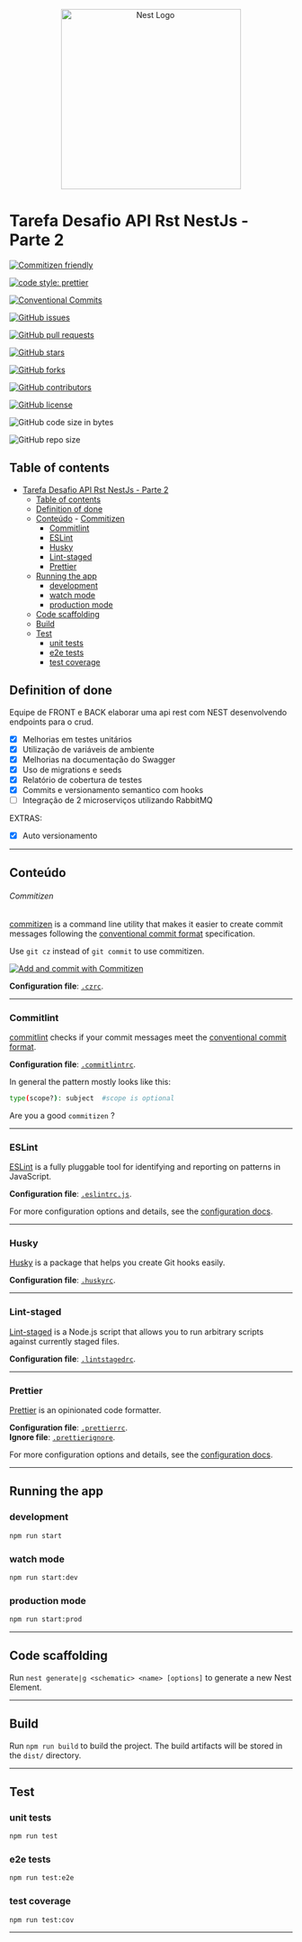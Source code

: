 
<p align="center">
  <a href="http://nestjs.com/" target="blank"><img src="https://nestjs.com/img/logo_text.svg" width="320" alt="Nest Logo" /></a>
</p>



# Tarefa Desafio API Rst NestJs - Parte 2

[![Commitizen friendly](https://img.shields.io/badge/commitizen-friendly-brightgreen.svg)](http://commitizen.github.io/cz-cli/)

[![code style: prettier](https://img.shields.io/badge/code_style-prettier-ff69b4.svg)](https://github.com/prettier/prettier)

[![Conventional Commits](https://img.shields.io/badge/Conventional%20Commits-1.0.0-yellow.svg)](https://conventionalcommits.org)

[![GitHub issues](https://img.shields.io/github/issues/smarlhens/nest-boilerplate)](https://github.com/smarlhens/nest-boilerplate/issues)

[![GitHub pull requests](https://img.shields.io/github/issues-pr/smarlhens/nest-boilerplate)](https://github.com/smarlhens/nest-boilerplate/pulls)

[![GitHub stars](https://img.shields.io/github/stars/smarlhens/nest-boilerplate)](https://github.com/smarlhens/nest-boilerplate/stargazers)

[![GitHub forks](https://img.shields.io/github/forks/smarlhens/nest-boilerplate)](https://github.com/smarlhens/nest-boilerplate/network)

[![GitHub contributors](https://img.shields.io/github/contributors/smarlhens/nest-boilerplate)](https://github.com/smarlhens/nest-boilerplate/graphs/contributors)

[![GitHub license](https://img.shields.io/github/license/smarlhens/nest-boilerplate)](https://github.com/smarlhens/nest-boilerplate)

![GitHub code size in bytes](https://img.shields.io/github/languages/code-size/smarlhens/nest-boilerplate)

![GitHub repo size](https://img.shields.io/github/repo-size/smarlhens/nest-boilerplate)

## Table of contents

- [Tarefa Desafio API Rst NestJs - Parte 2](#tarefa-desafio-api-rst-nestjs---parte-2)
  - [Table of contents](#table-of-contents)
  - [Definition of done](#definition-of-done)
  - [Conteúdo](#conteúdo)
          - [Commitizen](#commitizen)
    - [Commitlint](#commitlint)
    - [ESLint](#eslint)
    - [Husky](#husky)
    - [Lint-staged](#lint-staged)
    - [Prettier](#prettier)
  - [Running the app](#running-the-app)
    - [development](#development)
    - [watch mode](#watch-mode)
    - [production mode](#production-mode)
  - [Code scaffolding](#code-scaffolding)
  - [Build](#build)
  - [Test](#test)
    - [unit tests](#unit-tests)
    - [e2e tests](#e2e-tests)
    - [test coverage](#test-coverage)


## Definition of done

Equipe de FRONT e BACK elaborar uma api rest com NEST desenvolvendo endpoints para o crud.

 - [x] Melhorias em testes unitários
 - [x] Utilização de variáveis de ambiente
 - [x] Melhorias na documentação do Swagger
 - [x] Uso de migrations e seeds
 - [x] Relatório de cobertura de testes
 - [x] Commits e versionamento semantico com hooks
 - [ ] Integração de 2 microserviços utilizando RabbitMQ
 
EXTRAS:  
 - [x] Auto versionamento

 ---------------------

 ## Conteúdo

###### Commitizen

[commitizen](https://github.com/commitizen/cz-cli) is a command line utility that makes it easier to create commit messages following the [conventional commit format](https://conventionalcommits.org) specification.

Use `git cz` instead of `git commit` to use commitizen.

[![Add and commit with Commitizen](https://github.com/commitizen/cz-cli/raw/master/meta/screenshots/add-commit.png)](https://github.com/commitizen/cz-cli/raw/master/meta/screenshots/add-commit.png)

**Configuration file**: [`.czrc`](https://github.com/smarlhens/nest7-boilerplate/blob/master/.czrc).

---

### Commitlint

[commitlint](https://github.com/conventional-changelog/commitlint) checks if your commit messages meet the [conventional commit format](https://conventionalcommits.org).

**Configuration file**: [`.commitlintrc`](https://github.com/smarlhens/nest7-boilerplate/blob/master/.commitlintrc).

In general the pattern mostly looks like this:

```sh
type(scope?): subject  #scope is optional
```

Are you a good `commitizen` ?

---
### ESLint

[ESLint](https://eslint.org/) is a fully pluggable tool for identifying and reporting on patterns in JavaScript.

**Configuration file**: [`.eslintrc.js`](https://github.com/smarlhens/nest7-boilerplate/blob/master/.eslintrc.js).

For more configuration options and details, see the [configuration docs](https://eslint.org/docs/user-guide/configuring).

---

### Husky

[Husky](https://github.com/typicode/husky) is a package that helps you create Git hooks easily.

**Configuration file**: [`.huskyrc`](https://github.com/smarlhens/nest7-boilerplate/blob/master/.huskyrc).

---

### Lint-staged

[Lint-staged](https://github.com/okonet/lint-staged) is a Node.js script that allows you to run arbitrary scripts against currently staged files.

**Configuration file**: [`.lintstagedrc`](https://github.com/smarlhens/nest7-boilerplate/blob/master/.lintstagedrc).

---

### Prettier

[Prettier](https://prettier.io/) is an opinionated code formatter.

**Configuration file**: [`.prettierrc`](https://github.com/smarlhens/nest7-boilerplate/blob/master/.prettierrc).  
**Ignore file**: [`.prettierignore`](https://github.com/smarlhens/nest7-boilerplate/blob/master/.prettierignore).

For more configuration options and details, see the [configuration docs](https://prettier.io/docs/en/configuration.html).

---

## Running the app

### development

```bash
npm run start
```

### watch mode

```bash
npm run start:dev
```

### production mode

```bash
npm run start:prod
```

---

## Code scaffolding

Run `nest generate|g <schematic> <name> [options]` to generate a new Nest Element.

---

## Build

Run `npm run build` to build the project. The build artifacts will be stored in the `dist/` directory.

---

## Test

### unit tests

```bash
npm run test
```

### e2e tests

```bash
npm run test:e2e
```

### test coverage

```bash
npm run test:cov
```

---